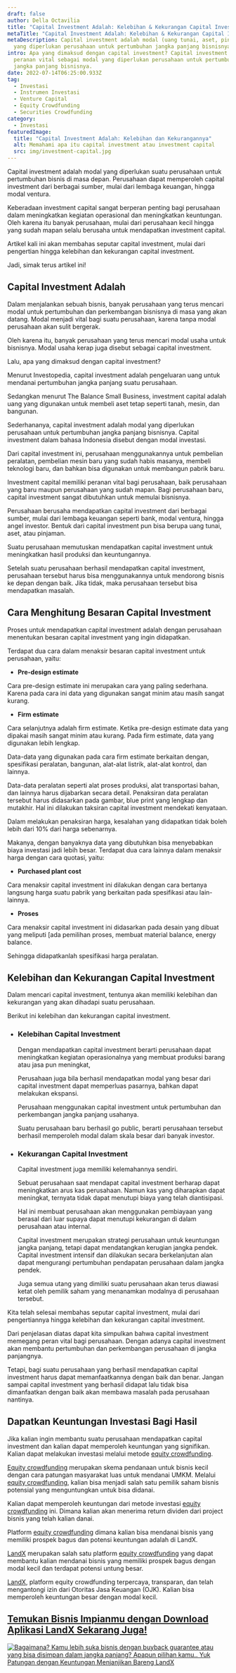 ```yaml
---
draft: false
author: Della Octavilia
title: "Capital Investment Adalah: Kelebihan & Kekurangan Capital Investment"
metaTitle: "Capital Investment Adalah: Kelebihan & Kekurangan Capital Investment"
metaDescription: Capital investment adalah modal (uang tunai, aset, pinjaman)
  yang diperlukan perusahaan untuk pertumbuhan jangka panjang bisnisnya.
intro: Apa yang dimaksud dengan capital investment? Capital investment memegang
  peranan vital sebagai modal yang diperlukan perusahaan untuk pertumbuhan
  jangka panjang bisnisnya.
date: 2022-07-14T06:25:00.933Z
tag:
  - Investasi
  - Instrumen Investasi
  - Venture Capital
  - Equity Crowdfunding
  - Securities Crowdfunding
category:
  - Investasi
featuredImage:
  title: "Capital Investment Adalah: Kelebihan dan Kekurangannya"
  alt: Memahami apa itu capital investment atau investment capital
  src: img/investment-capital.jpg
---
```

Capital investment adalah modal yang diperlukan suatu perusahaan untuk pertumbuhan bisnis di masa depan. Perusahaan dapat memperoleh capital investment dari berbagai sumber, mulai dari lembaga keuangan, hingga modal ventura.

Keberadaan investment capital sangat berperan penting bagi perusahaan dalam meningkatkan kegiatan operasional dan meningkatkan keuntungan. Oleh karena itu banyak perusahaan, mulai dari perusahaan kecil hingga yang sudah mapan selalu berusaha untuk mendapatkan investment capital.

Artikel kali ini akan membahas seputar capital investment, mulai dari pengertian hingga kelebihan dan kekurangan capital investment.

Jadi, simak terus artikel ini!

## Capital Investment Adalah

Dalam menjalankan sebuah bisnis, banyak perusahaan yang terus mencari modal untuk pertumbuhan dan perkembangan bisnisnya di masa yang akan datang. Modal menjadi vital bagi suatu perusahaan, karena tanpa modal perusahaan akan sulit bergerak.

Oleh karena itu, banyak perusahaan yang terus mencari modal usaha untuk bisnisnya. Modal usaha kerap juga disebut sebagai capital investment.

Lalu, apa yang dimaksud dengan capital investment?

Menurut Investopedia, capital investment adalah pengeluaran uang untuk mendanai pertumbuhan jangka panjang suatu perusahaan.

Sedangkan menurut The Balance Small Business, investment capital adalah uang yang digunakan untuk membeli aset tetap seperti tanah, mesin, dan bangunan.

Sederhananya, capital investment adalah modal yang diperlukan perusahaan untuk pertumbuhan jangka panjang bisnisnya. Capital investment dalam bahasa Indonesia disebut dengan modal investasi. 

Dari capital investment ini, perusahaan menggunakannya untuk pembelian peralatan, pembelian mesin baru yang sudah habis masanya, membeli teknologi baru, dan bahkan bisa digunakan untuk membangun pabrik baru.

Investment capital memiliki peranan vital bagi perusahaan, baik perusahaan yang baru maupun perusahaan yang sudah mapan. Bagi perusahaan baru, capital investment sangat dibutuhkan untuk memulai bisnisnya.

Perusahaan berusaha mendapatkan capital investment dari berbagai sumber, mulai dari lembaga keuangan seperti bank, modal ventura, hingga angel investor. Bentuk dari capital investment pun bisa berupa uang tunai, aset, atau pinjaman.

Suatu perusahaan memutuskan mendapatkan capital investment untuk meningkatkan hasil produksi dan keuntungannya.

Setelah suatu perusahaan berhasil mendapatkan capital investment, perusahaan tersebut harus bisa menggunakannya untuk mendorong bisnis ke depan dengan baik. Jika tidak, maka perusahaan tersebut bisa mendapatkan masalah.

## Cara Menghitung Besaran Capital Investment

Proses untuk mendapatkan capital investment adalah dengan perusahaan menentukan besaran capital investment yang ingin didapatkan.

Terdapat dua cara dalam menaksir besaran capital investment untuk perusahaan, yaitu:

* **Pre-design estimate**

Cara pre-design estimate ini merupakan cara yang paling sederhana. Karena pada cara ini data yang digunakan sangat minim atau masih sangat kurang.

* **Firm estimate**

Cara selanjutnya adalah firm estimate. Ketika pre-design estimate data yang dipakai masih sangat minim atau kurang. Pada firm estimate, data yang digunakan lebih lengkap.

Data-data yang digunakan pada cara firm estimate berkaitan dengan, spesifikasi peralatan, bangunan, alat-alat listrik, alat-alat kontrol, dan lainnya.

Data-data peralatan seperti alat proses produksi, alat transportasi bahan, dan lainnya harus dijabarkan secara detail. Penaksiran data peralatan tersebut harus didasarkan pada gambar, blue print yang lengkap dan mutakhir. Hal ini dilakukan taksiran capital investment mendekati kenyataan.

Dalam melakukan penaksiran harga, kesalahan yang didapatkan tidak boleh lebih dari 10% dari harga sebenarnya.

Makanya, dengan banyaknya data yang dibutuhkan bisa menyebabkan biaya investasi jadi lebih besar. Terdapat dua cara lainnya dalam menaksir harga dengan cara quotasi, yaitu:

* **Purchased plant cost**

Cara menaksir capital investment ini dilakukan dengan cara bertanya langsung harga suatu pabrik yang berkaitan pada spesifikasi atau lain-lainnya.

* **Proses**

Cara menaksir capital investment ini didasarkan pada desain yang dibuat yang meliputi [ada pemilihan proses, membuat material balance, energy balance. 

Sehingga didapatkanlah spesifikasi harga peralatan.

## Kelebihan dan Kekurangan Capital Investment

Dalam mencari capital investment, tentunya akan memiliki kelebihan dan kekurangan yang akan dihadapi suatu perusahaan.

Berikut ini kelebihan dan kekurangan capital investment.

* ### Kelebihan Capital Investment

  Dengan mendapatkan capital investment berarti perusahaan dapat meningkatkan kegiatan operasionalnya yang membuat produksi barang atau jasa pun meningkat,

  Perusahaan juga bila berhasil mendapatkan modal yang besar dari capital investment dapat memperluas pasarnya, bahkan dapat melakukan ekspansi.

  Perusahaan menggunakan capital investment untuk pertumbuhan dan perkembangan jangka panjang usahanya.

  Suatu perusahaan baru berhasil go public, berarti perusahaan tersebut berhasil memperoleh modal dalam skala besar dari banyak investor.
* ### Kekurangan Capital Investment

  Capital investment juga memiliki kelemahannya sendiri. 

  Sebuat perusahaan saat mendapat capital investment berharap dapat meningkatkan arus kas perusahaan. Namun kas yang diharapkan dapat meningkat, ternyata tidak dapat menutupi biaya yang telah diantisipasi.

  Hal ini membuat perusahaan akan menggunakan pembiayaan yang berasal dari luar supaya dapat menutupi kekurangan di dalam perusahaan atau internal.

  Capital investment merupakan strategi perusahaan untuk keuntungan jangka panjang, tetapi dapat mendatangkan kerugian jangka pendek. Capital investment intensif dan dilakukan secara berkelanjutan alan dapat mengurangi pertumbuhan pendapatan perusahaan dalam jangka pendek.

  Juga semua utang yang dimiliki suatu perusahaan akan terus diawasi ketat oleh pemilik saham yang menanamkan modalnya di perusahaan tersebut.

Kita telah selesai membahas seputar capital investment, mulai dari pengertiannya hingga kelebihan dan kekurangan capital investment.

Dari penjelasan diatas dapat kita simpulkan bahwa capital investment memegang peran vital bagi perusahaan. Dengan adanya capital investment akan membantu pertumbuhan dan perkembangan perusahaan di jangka panjangnya.

Tetapi, bagi suatu perusahaan yang berhasil mendapatkan capital investment harus dapat memanfaatkannya dengan baik dan benar. Jangan sampai capital investment yang berhasil didapat lalu tidak bisa dimanfaatkan dengan baik akan membawa masalah pada perusahaan nantinya.

## Dapatkan Keuntungan Investasi Bagi Hasil

Jika kalian ingin membantu suatu perusahaan mendapatkan capital investment dan kalian dapat memperoleh keuntungan yang signifikan. Kalian dapat melakukan investasi melalui metode [equity crowdfunding](https://landx.id/project/?utm_source=Blog&utm_medium=organic+keyword&utm_campaign=blog&utm_id=Blog).

[Equity crowdfunding](https://landx.id/project/?utm_source=Blog&utm_medium=organic+keyword&utm_campaign=blog&utm_id=Blog) merupakan skema pendanaan untuk bisnis kecil dengan cara patungan masyarakat luas untuk mendanai UMKM. Melalui [equity crowdfunding](https://landx.id/project/?utm_source=Blog&utm_medium=organic+keyword&utm_campaign=blog&utm_id=Blog), kalian bisa menjadi salah satu pemilik saham bisnis potensial yang menguntungkan untuk bisa didanai.

Kalian dapat memperoleh keuntungan dari metode investasi [equity crowdfunding](https://landx.id/project/?utm_source=Blog&utm_medium=organic+keyword&utm_campaign=blog&utm_id=Blog) ini. Dimana kalian akan menerima return dividen dari project bisnis yang telah kalian danai.

Platform [equity crowdfunding](https://landx.id/project/?utm_source=Blog&utm_medium=organic+keyword&utm_campaign=blog&utm_id=Blog) dimana kalian bisa mendanai bisnis yang memiliki prospek bagus dan potensi keuntungan adalah di LandX.

[LandX]([LandX](https://landx.id/project/?utm_source=Blog&utm_medium=organic+keyword&utm_campaign=blog&utm_id=Blog)) merupakan salah satu platform [equity crowdfunding](https://landx.id/project/?utm_source=Blog&utm_medium=organic+keyword&utm_campaign=blog&utm_id=Blog) yang dapat membantu kalian mendanai bisnis yang memiliki prospek bagus dengan modal kecil dan terdapat potensi untung besar.

[LandX](https://landx.id/project/?utm_source=Blog&utm_medium=organic+keyword&utm_campaign=blog&utm_id=Blog), platform equity crowdfunding terpercaya, transparan, dan telah mengantongi izin dari Otoritas Jasa Keuangan (OJK). Kalian bisa memperoleh keuntungan besar dengan modal kecil.[](https://landx.id/project/?utm_source=Blog&utm_medium=organic+keyword&utm_campaign=blog&utm_id=Blog)

## [Temukan Bisnis Impianmu dengan Download Aplikasi LandX Sekarang Juga!](https://landx.id/project/?utm_source=Blog&utm_medium=organic+keyword&utm_campaign=blog&utm_id=Blog)

<!--StartFragment-->

[![Bagaimana? Kamu lebih suka bisnis dengan buyback guarantee atau yang bisa disimpan dalam jangka panjang? Apapun pilihan kamu.. Yuk Patungan  dengan Keuntungan Menjanjikan Bareng LandX](https://accountgram-production.sfo2.cdn.digitaloceanspaces.com/landx_ghost/2021/10/Equity-Crowdfunding-di-Indonesia-1--3.png)](https://landx.id/project/?utm_source=Blog&utm_medium=organic+keyword&utm_campaign=blog&utm_id=Blog)

<!--EndFragment-->